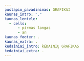 ```yaml
---
puslapio_pavadinimas: GRAFIKAI
kaunas_intro: ","
kaunas_lentele:
  - cells:
      - pirmas langas
      - an
kaunas_footer: .
kaunas_extra: .
kedainiai_intro: kĖDAINIŲ GRAFIKAS
kedainiai_extra: .
---
```

